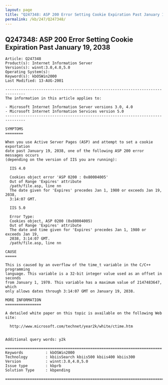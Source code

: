 ```yaml
---
layout: page
title: "Q247348: ASP 200 Error Setting Cookie Expiration Past January 19, 2038"
permalink: /kb/247/Q247348/
---
```


## Q247348: ASP 200 Error Setting Cookie Expiration Past January 19, 2038

	Article: Q247348
	Product(s): Internet Information Server
	Version(s): winnt:3.0,4.0,5.0
	Operating System(s): 
	Keyword(s): kbOSWin2000
	Last Modified: 13-AUG-2001
	
	-------------------------------------------------------------------------------
	The information in this article applies to:
	
	- Microsoft Internet Information Server versions 3.0, 4.0 
	- Microsoft Internet Information Services version 5.0 
	-------------------------------------------------------------------------------
	
	SYMPTOMS
	========
	
	When you use Active Server Pages (ASP) and attempt to set a cookie exportation
	date past January 19, 2038, one of the following ASP 200 error messages occurs
	(depending on the version of IIS you are running):
	
	  IIS 4.0
	
	  Cookies object error 'ASP 0200 : 0x80004005'
	  Out of Range 'Expires' attribute
	  /path/file.asp, line nn
	  The date given for 'Expires' precedes Jan 1, 1980 or exceeds Jan 19, 2038,
	  3:14:07 GMT.
	
	  IIS 5.0
	
	  Error Type:
	  Cookies object, ASP 0200 (0x80004005)
	  Out of Range 'Expires' attribute
	  The date and time given for 'Expires' precedes Jan 1, 1980 or exceeds Jan 19,
	  2038, 3:14:07 GMT.
	  /path/file.asp, line nn
	
	CAUSE
	=====
	
	This is caused by an overflow of the time_t variable in the C/C++ programming
	language. This variable is a 32-bit integer value used as an offset in seconds
	from January 1, 1970. This variable has a maximum value of 2147483647, which
	only allows dates through 3:14:07 GMT on January 19, 2038.
	
	MORE INFORMATION
	================
	
	A detailed white paper on this topic is available on the following Web site:
	
	  http://www.microsoft.com/technet/year2k/white/ctime.htm
	
	
	Additional query words: y2k
	
	======================================================================
	Keywords          : kbOSWin2000 
	Technology        : kbiisSearch kbiis500 kbiis400 kbiis300
	Version           : winnt:3.0,4.0,5.0
	Issue type        : kbprb
	Solution Type     : kbpending
	
	=============================================================================
	
